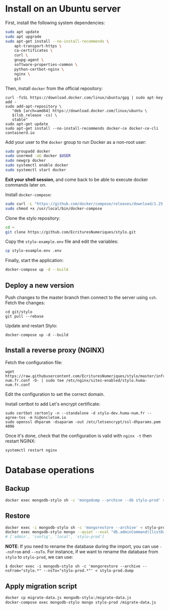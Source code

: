 # Install on an Ubuntu server

First, install the following system dependencies:

```bash
sudo apt update
sudo apt upgrade
sudo apt-get install --no-install-recommends \
    apt-transport-https \
    ca-certificates \
    curl \
    gnupg-agent \
    software-properties-common \
    python-certbot-nginx \
    nginx \
    git
```

Then, install `docker` from the official repository:

```
curl -fsSL https://download.docker.com/linux/ubuntu/gpg | sudo apt-key add -
sudo add-apt-repository \
   "deb [arch=amd64] https://download.docker.com/linux/ubuntu \
   $(lsb_release -cs) \
   stable"
sudo apt-get update
sudo apt-get install --no-install-recommends docker-ce docker-ce-cli containerd.io
```

Add your user to the `docker` group to run Docker as a non-root user:

```bash
sudo groupadd docker
sudo usermod -aG docker $USER
sudo newgrp docker
sudo systemctl enable docker
sudo systemctl start docker
```

**Exit your shell session**, and come back to be able to execute docker commands later on.

Install `docker-compose`:

```bash
sudo curl -L "https://github.com/docker/compose/releases/download/1.25.5/docker-compose-$(uname -s)-$(uname -m)" -o /usr/local/bin/docker-compose
sudo chmod +x /usr/local/bin/docker-compose
```

Clone the stylo repository:

```bash
cd ~
git clone https://github.com/EcrituresNumeriques/stylo.git
```

Copy the `stylo-example.env` file and edit the variables:

```bash
cp stylo-example.env .env
```

Finally, start the application:

```bash
docker-compose up -d --build
```

## Deploy a new version

Push changes to the master branch then connect to the server using `ssh`.
Fetch the changes:

```
cd git/stylo
git pull --rebase
```

Update and restart Stylo:

```
docker-compose up -d --build
```

## Install a reverse proxy (NGINX)

Fetch the configuration file:

```
wget https://raw.githubusercontent.com/EcrituresNumeriques/stylo/master/infrastructure/files/stylo.huma-num.fr.conf -O- | sudo tee /etc/nginx/sites-enabled/stylo.huma-num.fr.conf
```

Edit the configuration to set the correct domain.


Install certbot to add Let's encrypt certificate:

```
sudo certbot certonly -n --standalone -d stylo-dev.huma-num.fr --agree-tos -m hi@oncletom.io
sudo openssl dhparam -dsaparam -out /etc/letsencrypt/ssl-dhparams.pem 4096
```

Once it's done, check that the configuration is valid with `nginx -t` then restart NGINX:

```
systemctl restart nginx
```

# Database operations

## Backup

```bash
docker exec mongodb-stylo sh -c 'mongodump --archive --db stylo-prod' > stylo-prod.dump
```

## Restore

```bash
docker exec -i mongodb-stylo sh -c 'mongorestore --archive' < stylo-prod.dump
docker exec mongodb-stylo mongo --quiet --eval "db.adminCommand({listDatabases: 1}).databases.map(n => n.name)"
# ['admin', 'config', 'local', 'stylo-prod']
```

**NOTE**: If you need to rename the database during the import, you can use `--nsFrom` and `--nsTo`.
For instance, if we want to rename the database from `stylo` to `stylo-prod`, we can use:

    $ docker exec -i mongodb-stylo sh -c 'mongorestore --archive --nsFrom="stylo.*" --nsTo="stylo-prod.*"' < stylo-prod.dump

## Apply migration script

```bash
docker cp migrate-data.js mongodb-stylo:/migrate-data.js
docker-compose exec mongodb-stylo mongo stylo-prod /migrate-data.js
```
